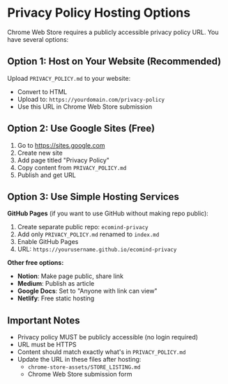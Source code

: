 # Privacy Policy Hosting Options

Chrome Web Store requires a publicly accessible privacy policy URL. You have several options:

## Option 1: Host on Your Website (Recommended)
Upload `PRIVACY_POLICY.md` to your website:
- Convert to HTML
- Upload to: `https://yourdomain.com/privacy-policy`
- Use this URL in Chrome Web Store submission

## Option 2: Use Google Sites (Free)
1. Go to https://sites.google.com
2. Create new site
3. Add page titled "Privacy Policy"
4. Copy content from `PRIVACY_POLICY.md`
5. Publish and get URL

## Option 3: Use Simple Hosting Services

**GitHub Pages** (if you want to use GitHub without making repo public):
1. Create separate public repo: `ecomind-privacy`
2. Add only `PRIVACY_POLICY.md` renamed to `index.md`
3. Enable GitHub Pages
4. URL: `https://yourusername.github.io/ecomind-privacy`

**Other free options:**
- **Notion**: Make page public, share link
- **Medium**: Publish as article
- **Google Docs**: Set to "Anyone with link can view"
- **Netlify**: Free static hosting

## Important Notes

- Privacy policy MUST be publicly accessible (no login required)
- URL must be HTTPS
- Content should match exactly what's in `PRIVACY_POLICY.md`
- Update the URL in these files after hosting:
  - `chrome-store-assets/STORE_LISTING.md`
  - Chrome Web Store submission form
